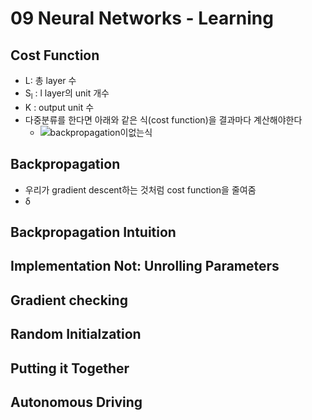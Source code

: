 # 09 Neural Networks - Learning
## Cost Function
- L: 총 layer 수
- S<sub>l</sub> : l layer의 unit 개수
- K : output unit 수
- 다중분류를 한다면 아래와 같은 식(cost function)을 결과마다 계산해야한다
    - ![backpropagation이없는식](http://www.holehouse.org/mlclass/09_Neural_Networks_Learning_files/Image%20[3].png)

## Backpropagation
- 우리가 gradient descent하는 것처럼 cost function을 줄여줌
- &delta;
## Backpropagation Intuition
## Implementation Not: Unrolling Parameters
## Gradient checking
## Random Initialzation
## Putting it Together
## Autonomous Driving